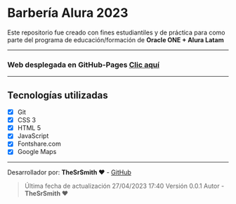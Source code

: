# Barbería Alura 2023

Este repositorio fue creado con fines estudiantiles y de práctica para como parte del programa de educación/formación de **Oracle ONE + Alura Latam**

---

### Web desplegada en GitHub-Pages <a href="https://sayerpro.github.io/Barber-aAlura/Index.html" target="_blank"><span>Clic aquí</span></a>

---

## Tecnologías utilizadas

- [x] Git
- [x] CSS 3
- [x] HTML 5
- [x] JavaScript
- [x] Fontshare.com
- [x] Google Maps

---

Desarrollador por: **TheSrSmith ♥** - <a href="https://github.com/sayerpro/" target="_blank"><span>GitHub</span></a>

> Última fecha de actualización 27/04/2023 17:40 Versión 0.0.1 Autor - **TheSrSmith ♥**
